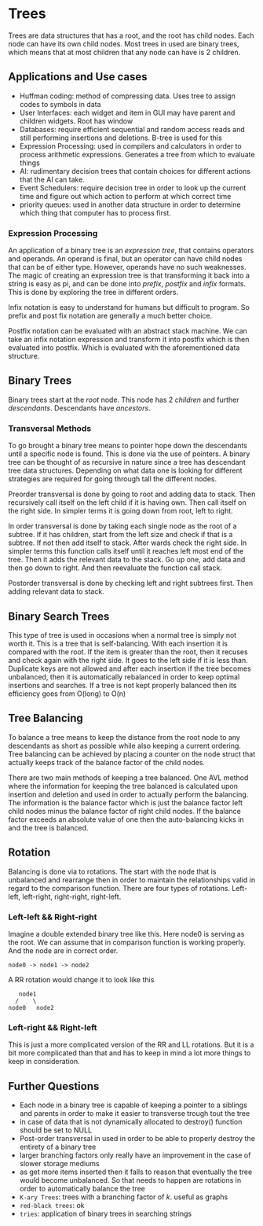 # Trees

Trees are data structures that has a root, and the root has child nodes. Each node can have
its own child nodes. Most trees in used are binary trees, which means that at most children that
any node can have is 2 children.

## Applications and Use cases

- Huffman coding: method of compressing data. Uses tree to assign codes to symbols in data
- User Interfaces: each widget and item in GUI may have parent and children widgets. Root has window
- Databases: require efficient sequential and random access reads and still performing insertions and deletions. B-tree is used for this
- Expression Processing: used in compilers and calculators in order to process arithmetic expressions. Generates a tree from which to evaluate things
- AI: rudimentary decision trees that contain choices for different actions that the AI can take.
- Event Schedulers: require decision tree in order to look up the current time and figure out which action to perform at which correct time
- priority queues: used in another data structure in order to determine which thing that computer has to process first.

### Expression Processing

An application of a binary tree is an *expression tree*, that contains operators and operands. 
An operand is final, but an operator can have child nodes that can be of either type. However, operands
have no such weaknesses. The magic of creating an expression tree is that transforming it back
into a string is easy as pi, and can be done into *prefix*, *postfix* and *infix* formats.
This is done by exploring the tree in different orders. 

Infix notation is easy to understand for humans but difficult to program. So prefix and post fix 
notation are generally a much better choice. 

Postfix notation can be evaluated with an abstract stack machine. We can take an infix notation expression
and transform it into postfix which is then evaluated into postfix. Which is evaluated with the 
aforementioned data structure.

## Binary Trees

Binary trees start at the *root* node. This node has 2 *children* and further *descendants*.
Descendants have *ancestors*. 

### Transversal Methods

To go brought a binary tree means to pointer hope down the descendants until a specific node is found.
This is done via the use of pointers. A binary tree can be thought of as recursive in nature since 
a tree has descendant tree data structures. Depending on what data one is looking for different strategies 
are required for going through tall the different nodes.

Preorder transversal is done by going to root and adding data to stack. Then recursively call itself on 
the left child if it is having own. Then call itself on the right side.
In simpler terms it is going down from root, left to right.

In order transversal is done by taking each single node as the root of a subtree. If it has children, 
start from the left size and check if that is a subtree. If not then add itself to stack. After wards 
check the right side.
In simpler terms this function calls itself until it reaches left most end of the tree. Then it
adds the relevant data to the stack. Go up one, add data and then go down to right. And then reevaluate
the function call stack.

Postorder transversal is done by checking left and right subtrees first. Then adding relevant data to stack.


## Binary Search Trees

This type of tree is used in occasions when a normal tree is simply not worth it. This is a tree that is 
self-balancing. With each insertion it is compared with the root. If the item is greater than the root,
then it recuses and check again with the right side. It goes to the left side if it is less than.
Duplicate keys are not allowed and after each insertion if the tree becomes unbalanced, then it 
is automatically rebalanced in order to keep optimal insertions and searches. If a tree is not kept properly
balanced then its efficiency goes from O(long) to O(n)

## Tree Balancing

To balance a tree means to keep the distance from the root node to any descendants as short as 
possible while also keeping a current ordering. Tree balancing can be achieved by placing a counter on
the node struct that actually keeps track of the balance factor of the child nodes.

There are two main methods of keeping a tree balanced. One AVL method where the information for keeping 
the tree balanced is calculated upon insertion and deletion and used in order to actually perform the
balancing. The information is the balance factor which is just the balance factor left child nodes 
minus the balance factor of right child nodes. If the balance factor exceeds an absolute value of
one then the auto-balancing kicks in and the tree is balanced.

## Rotation

Balancing is done via to rotations. The start with the node that is unbalanced and rearrange then in 
order to maintain the relationships valid in regard to the comparison function. There are four types 
of rotations. Left-left, left-right, right-right, right-left.

### Left-left && Right-right

Imagine a double extended binary tree like this. Here node0 is serving as the root. We can assume that in comparison function is working properly. And the node are in correct order.


```
node0 -> node1 -> node2
```

A RR rotation would change it to look like this

```
   node1 
  /    \
node0   node2
```

### Left-right && Right-left

This is just a more complicated version of the RR and LL rotations. But it is a bit more complicated than 
that and has to keep in mind a lot more things to keep in consideration.

## Further Questions

- Each node in a binary tree is capable of keeping a pointer to a siblings and parents in order to make it easier to transverse trough tout the tree
- in case of data that is not dynamically allocated to destroy() function should be set to NULL
- Post-order transversal in used in order to be able to properly destroy the entirety of a binary tree
- larger branching factors only really have an improvement in the case of slower storage mediums
- as get more items inserted then it falls to reason that eventually the tree would become unbalanced. So that needs to happen are rotations in order to automatically balance the tree
- `K-ary Trees`: trees with a branching factor of *k*. useful as graphs
- `red-black trees`: ok
- `tries`: application of binary trees in searching strings
